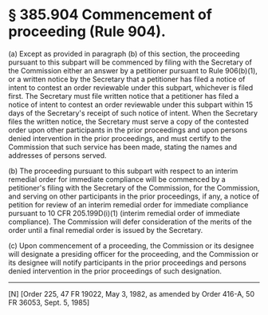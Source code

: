 # § 385.904   Commencement of proceeding (Rule 904).

(a) Except as provided in paragraph (b) of this section, the proceeding pursuant to this subpart will be commenced by filing with the Secretary of the Commission either an answer by a petitioner pursuant to Rule 906(b)(1), or a written notice by the Secretary that a petitioner has filed a notice of intent to contest an order reviewable under this subpart, whichever is filed first. The Secretary must file written notice that a petitioner has filed a notice of intent to contest an order reviewable under this subpart within 15 days of the Secretary's receipt of such notice of intent. When the Secretary files the written notice, the Secretary must serve a copy of the contested order upon other participants in the prior proceedings and upon persons denied intervention in the prior proceedings, and must certify to the Commission that such service has been made, stating the names and addresses of persons served.


(b) The proceeding pursuant to this subpart with respect to an interim remedial order for immediate compliance will be commenced by a petitioner's filing with the Secretary of the Commission, for the Commission, and serving on other participants in the prior proceedings, if any, a notice of petition for review of an interim remedial order for immediate compliance pursuant to 10 CFR 205.199D(i)(1) (interim remedial order of immediate compliance). The Commission will defer consideration of the merits of the order until a final remedial order is issued by the Secretary.


(c) Upon commencement of a proceeding, the Commission or its designee will designate a presiding officer for the proceeding, and the Commission or its designee will notify participants in the prior proceedings and persons denied intervention in the prior proceedings of such designation.



---

[N] [Order 225, 47 FR 19022, May 3, 1982, as amended by Order 416-A, 50 FR 36053, Sept. 5, 1985]




